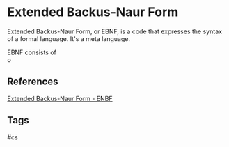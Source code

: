 # Extended Backus-Naur Form

Extended Backus-Naur Form, or EBNF, is a code that expresses the syntax of a formal language. It's a meta language.  

EBNF consists of  
o
## References
[Extended Backus-Naur Form - ENBF](https://en.wikipedia.org/wiki/Extended_Backus%E2%80%93Naur_form)  

## Tags
#cs
